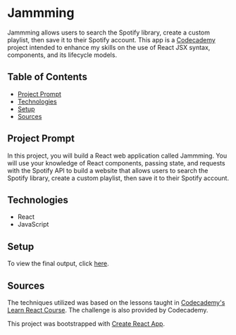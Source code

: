 # **Jammming**

Jammming allows users to search the Spotify library, create a custom playlist, then save it to their Spotify account. This app is a [Codecademy](https://www.codecademy.com/learn/react-101) project intended to enhance my skills on the use of React JSX syntax, components, and its lifecycle models.

## Table of Contents

- [Project Prompt](#project-prompt)
- [Technologies](#technologies)
- [Setup](#setup)
- [Sources](#sources)

## Project Prompt

In this project, you will build a React web application called Jammming. You will use your knowledge of React components, passing state, and requests with the Spotify API to build a website that allows users to search the Spotify library, create a custom playlist, then save it to their Spotify account.

## Technologies

- React
- JavaScript

## Setup

To view the final output, click [here](https://daniellabrador.github.io/codecademy-react-jammming/).

## Sources

The techniques utilized was based on the lessons taught in [Codecademy's Learn React Course](https://www.codecademy.com/learn/react-101). The challenge is also provided by Codecademy.

This project was bootstrapped with [Create React App](https://github.com/facebook/create-react-app).
